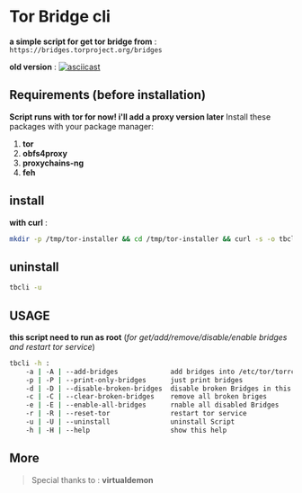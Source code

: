 # Tor Bridge cli

**a simple script for get tor bridge from** : `https://bridges.torproject.org/bridges`

**old version** :
[![asciicast](https://asciinema.org/a/CVdg9arcaLU9nyXsvuW7FOyEn.svg)](https://asciinema.org/a/CVdg9arcaLU9nyXsvuW7FOyEn)


## Requirements (before installation)
**Script runs with tor for now! i'll add a proxy version later**
Install these packages with your package manager:
1. **tor**
2. **obfs4proxy**
3. **proxychains-ng**
4. **feh**

## install
**with curl** :
```bash
mkdir -p /tmp/tor-installer && cd /tmp/tor-installer && curl -s -o tbcli-installer https://raw.githubusercontent.com/MicroRobotProgrammer/TorBridge/master/tbcli-installer.sh && chmod +x tbcli-installer && ./tbcli-installer && shell_file=$HOME/.$(egrep -o "[^/]*$" <<< $SHELL)rc && source $shell_file && cd
```

## uninstall 

```bash
tbcli -u 
```

## USAGE
**this script need to run as root** (*for get/add/remove/disable/enable bridges and restart tor service*)
```bash
tbcli -h :
    -a | -A | --add-bridges             add bridges into /etc/tor/torrc and print bridges
    -p | -P | --print-only-bridges      just print bridges
    -d | -D | --disable-broken-bridges  disable broken Bridges in this network connection
    -c | -C | --clear-broken-bridges    remove all broken briges
    -e | -E | --enable-all-bridges      rnable all disabled Bridges
    -r | -R | --reset-tor               restart tor service
    -u | -U | --uninstall               uninstall Script
    -h | -H | --help                    show this help
```

## More
>  Special thanks to : **virtualdemon**
